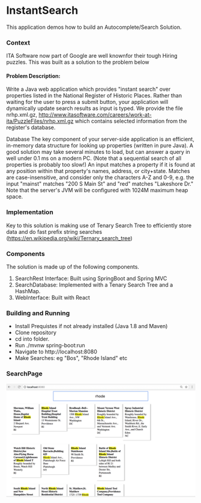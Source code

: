 # InstantSearch
This application demos how to build an Autocomplete/Search Solution.

### Context
ITA Software now part of Google are well knownfor their tough Hiring puzzles. This was built as a solution to the problem below

#### Problem Description:

Write a Java web application which provides "instant search" over properties listed in the National Register of Historic Places. Rather than waiting for the user to press a submit button, your application will dynamically update search results as input is typed. We provide the file nrhp.xml.gz, http://www.itasoftware.com/careers/work-at-ita/PuzzleFiles/nrhp.xml.gz which contains selected information from the register's database.

Database The key component of your server-side application is an efficient, in-memory data structure for looking up properties (written in pure Java). A good solution may take several minutes to load, but can answer a query in well under 0.1 ms on a modern PC. (Note that a sequential search of all properties is probably too slow!) An input matches a property if it is found at any position within that property's names, address, or city+state. Matches are case-insensitive, and consider only the characters A-Z and 0-9, e.g. the input "mainst" matches "200 S Main St" and "red" matches "Lakeshore Dr." Note that the server's JVM will be configured with 1024M maximum heap space.

### Implementation
Key to this solution is making use of Tenary Search Tree to efficiently store data and do fast prefix string searches (https://en.wikipedia.org/wiki/Ternary_search_tree)

### Components
The solution is made up of the following components.

1. SearchRest Interface: Built using SpringBoot and Spring MVC
2. SearchDatabase: Implemented with a Tenary Search Tree and a HashMap.
3. WebInterface: Built with React

### Building and Running
* Install Prequistes if not already installed (Java 1.8 and Maven)
* Clone repository
* cd into folder.
* Run ./mvnw spring-boot:run
* Navigate to http://localhost:8080
* Make Searches: eg "Bos", "Rhode Island" etc

### SearchPage
![searchpage](InstantSearch.png)

